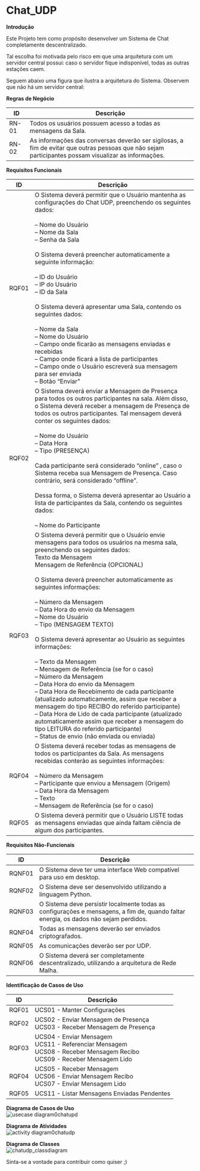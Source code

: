 # Chat_UDP

<b>Introdução</b>

Este Projeto tem como propósito desenvolver um Sistema de Chat completamente descentralizado. 

Tal escolha foi motivada pelo risco em que uma arquitetura com um servidor central possui: caso o servidor fique indisponível, todas as outras estações caem. 

Seguem abaixo uma figura que ilustra a arquitetura do Sistema. Observem que não há um servidor central:

<b>Regras de Negócio</b>

ID | Descrição
------ | -----------------------------------------------------------------------
RN-01 | Todos os usuários possuem acesso a todas as mensagens da Sala.
RN-02 | As informações das conversas deverão ser sigilosas, a fim de evitar que outras pessoas que não sejam participantes possam visualizar as informações.

<b>Requisitos Funcionais</b>

ID | Descrição
------ | -----------------------------------------------------------------------
RQF01 | O Sistema deverá permitir que o Usuário mantenha as configurações do Chat UDP, preenchendo os seguintes dados: <br><br>– Nome do Usuário <br>– Nome da Sala <br>– Senha da Sala <br><br>O Sistema deverá preencher automaticamente a seguinte informação: <br><br>– ID do Usuário <br>– IP do Usuário <br>– ID da Sala <br><br>O Sistema deverá apresentar uma Sala, contendo os seguintes dados: <br><br>– Nome da Sala <br>– Nome do Usuário <br>– Campo onde ficarão as mensagens enviadas e recebidas <br>– Campo onde ficará a lista de participantes <br>– Campo onde o Usuário escreverá sua mensagem para ser enviada <br>– Botão “Enviar”
RQF02 | O Sistema deverá enviar a Mensagem de Presença para todos os outros participantes na sala. Além disso, o Sistema deverá receber a mensagem de Presença de todos os outros participantes. Tal mensagem deverá conter os seguintes dados: <br><br>– Nome do Usuário <br>– Data Hora <br>– Tipo (PRESENÇA) <br><br>Cada participante será considerado “online” , caso o Sistema receba sua Mensagem de Presença. Caso contrário, será considerado “offline”. <br><br>Dessa forma, o Sistema deverá apresentar ao Usuário a lista de participantes da Sala, contendo os seguintes dados: <br><br>– Nome do Participante
RQF03 | O Sistema deverá permitir que o Usuário envie mensagens para todos os usuários na mesma sala, preenchendo os seguintes dados: <br>Texto da Mensagem <br>Mensagem de Referência (OPCIONAL) <br><br>O Sistema deverá preencher automaticamente as seguintes informações: <br><br>– Número da Mensagem <br>– Data Hora do envio da Mensagem <br>– Nome do Usuário <br>– Tipo (MENSAGEM TEXTO) <br><br>O Sistema deverá apresentar ao Usuário as seguintes informações: <br><br>– Texto da Mensagem <br>– Mensagem de Referência (se for o caso) <br>– Número da Mensagem <br>– Data Hora do envio da Mensagem <br>– Data Hora de Recebimento de cada participante (atualizado automaticamente, assim que receber a mensagem do tipo RECIBO do referido participante) <br>– Data Hora de Lido de cada participante (atualizado automaticamente assim que receber a mensagem do tipo LEITURA do referido participante) <br>– Status de envio (não enviada ou enviada)
RQF04 | O Sistema deverá receber todas as mensagens de todos os participantes da Sala. As mensagens recebidas conterão as seguintes informações: <br><br>– Número da Mensagem <br>– Participante que enviou a Mensagem (Origem) <br>– Data Hora da Mensagem <br>– Texto <br>– Mensagem de Referência (se for o caso)
RQF05 | O Sistema deverá permitir que o Usuário LISTE todas as mensagens enviadas que ainda faltam ciência de algum dos participantes.

<b>Requisitos Não-Funcionais</b> 

ID | Descrição
------ | -----------------------------------------------------------------------
RQNF01 | O Sistema deve ter uma interface Web compatível para uso em desktop.
RQNF02 | O Sistema deve ser desenvolvido utilizando a linguagem Python.
RQNF03 | O Sistema deve persistir localmente todas as configurações e mensagens, a fim de, quando faltar energia, os dados não sejam perdidos.
RQNF04 | Todas as mensagens deverão ser enviados criptografados.
RQNF05 | As comunicações deverão ser por UDP.
RQNF06 | O Sistema deverá ser completamente descentralizado, utilizando a arquitetura de Rede Malha.

<b>Identificação de Casos de Uso</b>

ID | Descrição
------ | -----------------------------------------------------------------------
RQF01 | UCS01 - Manter Configurações
RQF02 | UCS02 - Enviar Mensagem de  Presença <br>UCS03 - Receber Mensagem de Presença
RQF03 | UCS04 - Enviar Mensagem <br>UCS11 - Referenciar Mensagem <br>UCS08 - Receber Mensagem Recibo <br>UCS09 - Receber Mensagem Lido
RQF04 | UCS05 - Receber Mensagem <br>UCS06 - Enviar Mensagem Recibo <br>UCS07 - Enviar Mensagem Lido
RQF05 | UCS11 - Listar Mensagens Enviadas Pendentes

<b>Diagrama de Casos de Uso</b> <br>
![usecase diagram0chatupd](https://user-images.githubusercontent.com/6242328/36845085-46a639a8-1d4d-11e8-9b71-5d6dc5d435bb.png)

<b>Diagrama de Atividades</b> <br>
![activity diagram0chatudp](https://user-images.githubusercontent.com/6242328/36845060-262ed37e-1d4d-11e8-9fb6-8796b00c7283.png)

<b>Diagrama de Classes</b> <br>
![chatudp_classdiagram](https://user-images.githubusercontent.com/6242328/36845031-fa579196-1d4c-11e8-8cd3-cba62a42c84d.png)

Sinta-se a vontade para contribuir como quiser ;)

















